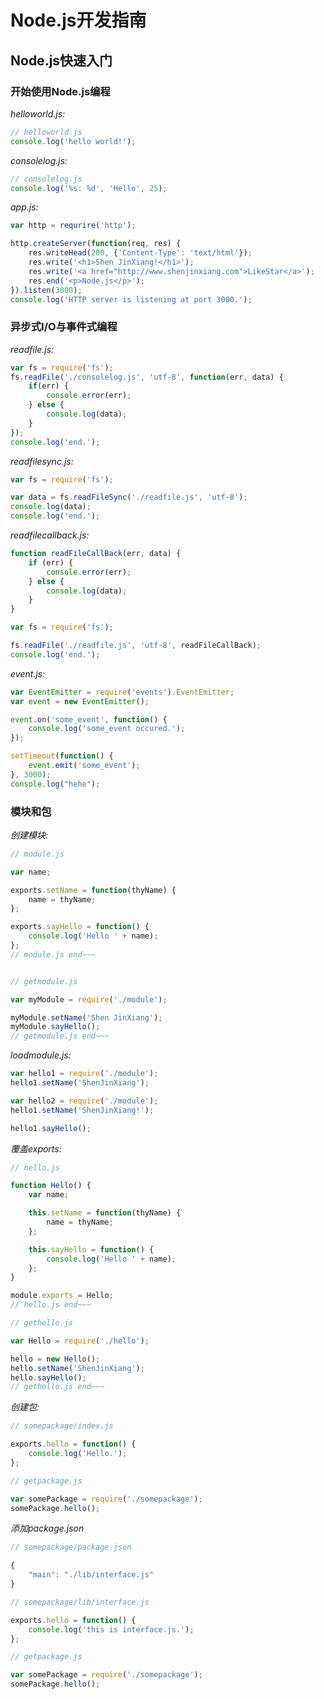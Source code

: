 # Node.js开发指南
## Node.js快速入门
### 开始使用Node.js编程

*helloworld.js:*

```javascript
// helloworld.js
console.log('hello world!');
```

*consolelog.js:*

```javascript
// consolelog.js
console.log('%s: %d', 'Hello', 25);
```

*app.js:*
```javascript
var http = requrire('http');

http.createServer(function(req, res) {
	res.writeHead(200, {'Content-Type': 'text/html'});
	res.write('<h1>Shen JinXiang!</h1>');
	res.write('<a href="http://www.shenjinxiang.com">LikeStar</a>');
	res.end('<p>Node.js</p>');
}).listen(3000);
console.log('HTTP server is listening at port 3000.');
```

### 异步式I/O与事件式编程

*readfile.js:*
```javascript
var fs = require('fs');
fs.readFile('./consolelog.js', 'utf-8', function(err, data) {
	if(err) {
		console.error(err);
	} else {
		console.log(data);
	}
});
console.log('end.');
```

*readfilesync.js:*
```javascript
var fs = require('fs');

var data = fs.readFileSync('./readfile.js', 'utf-8');
console.log(data);
console.log('end.');
```

*readfilecallback.js:*
```javascript
function readFileCallBack(err, data) {
	if (err) {
		console.error(err);
	} else {
		console.log(data);
	}
}

var fs = require('fs');

fs.readFile('./readfile.js', 'utf-8', readFileCallBack);
console.log('end.');
```

*event.js:*
```javascript
var EventEmitter = require('events').EventEmitter;
var event = new EventEmitter();

event.on('some_event', function() {
	console.log('some_event occured.');
});

setTimeout(function() {
	event.emit('some_event');
}, 3000);
console.log("hehe");
```

### 模块和包

*创建模块:*
```javascript
// module.js

var name;

exports.setName = function(thyName) {
	name = thyName;
};

exports.sayHello = function() {
	console.log('Hello ' + name);
};
// module.js end~~~


// getmodule.js

var myModule = require('./module');

myModule.setName('Shen JinXiang');
myModule.sayHello();
// getmodule.js end~~~
```

*loadmodule.js:*
```javascript
var hello1 = require('./module');
hello1.setName('ShenJinXiang');

var hello2 = require('./module');
hello1.setName('ShenJinXiang!');

hello1.sayHello();
```

*覆盖exports:*
```javascript
// hello.js

function Hello() {
	var name;

	this.setName = function(thyName) {
		name = thyName;
	};

	this.sayHello = function() {
		console.log('Hello ' + name);
	};
}

module.exports = Hello;
// hello.js end~~~

// gethello.js

var Hello = require('./hello');

hello = new Hello();
hello.setName('ShenJinXiang');
hello.sayHello();
// gethello.js end~~~
```

*创建包:*
```javascript
// somepackage/index.js

exports.hello = function() {
	console.log('Hello.');
};

// getpackage.js

var somePackage = require('./somepackage');
somePackage.hello();
```

*添加package.json*
```javascript
// somepackage/package.json

{
	"main": "./lib/interface.js"
}

// somepackage/lib/interface.js

exports.hello = function() {
	console.log('this is interface.js.');
};

// getpackage.js

var somePackage = require('./somepackage');
somePackage.hello();
```
